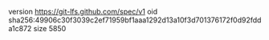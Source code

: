 version https://git-lfs.github.com/spec/v1
oid sha256:49906c30f3039c2ef71959bf1aaa1292d13a10f3d701376172f0d92fdda1c872
size 5850
